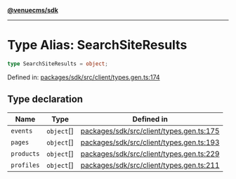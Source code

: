 [**@venuecms/sdk**](../Index.md)

***

# Type Alias: SearchSiteResults

```ts
type SearchSiteResults = object;
```

Defined in: [packages/sdk/src/client/types.gen.ts:174](https://github.com/venuecms/sdk/blob/9df621babf2d64de41bd45733e16986e94017e8a/packages/sdk/src/client/types.gen.ts#L174)

## Type declaration

| Name | Type | Defined in |
| ------ | ------ | ------ |
| <a id="events"></a> `events` | `object`[] | [packages/sdk/src/client/types.gen.ts:175](https://github.com/venuecms/sdk/blob/9df621babf2d64de41bd45733e16986e94017e8a/packages/sdk/src/client/types.gen.ts#L175) |
| <a id="pages"></a> `pages` | `object`[] | [packages/sdk/src/client/types.gen.ts:193](https://github.com/venuecms/sdk/blob/9df621babf2d64de41bd45733e16986e94017e8a/packages/sdk/src/client/types.gen.ts#L193) |
| <a id="products"></a> `products` | `object`[] | [packages/sdk/src/client/types.gen.ts:229](https://github.com/venuecms/sdk/blob/9df621babf2d64de41bd45733e16986e94017e8a/packages/sdk/src/client/types.gen.ts#L229) |
| <a id="profiles"></a> `profiles` | `object`[] | [packages/sdk/src/client/types.gen.ts:211](https://github.com/venuecms/sdk/blob/9df621babf2d64de41bd45733e16986e94017e8a/packages/sdk/src/client/types.gen.ts#L211) |

